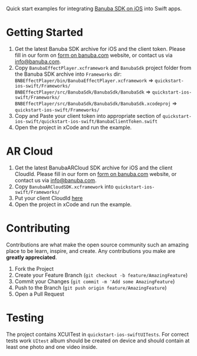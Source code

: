 Quick start examples for integrating [Banuba SDK on iOS](https://docs.banuba.com/docs/ios/ios_getting_started) into Swift apps.

# Getting Started

1. Get the latest Banuba SDK archive for iOS and the client token. Please fill in our form on [form on banuba.com](https://www.banuba.com/face-filters-sdk) website, or contact us via [info@banuba.com](mailto:info@banuba.com).
2. Copy `BanubaEffectPlayer.xcframework` and `BanubaSdk` project folder from the Banuba SDK archive into `Frameworks` dir:
    `BNBEffectPlayer/bin/BanubaEffectPlayer.xcframework` => `quickstart-ios-swift/Frameworks/`
    `BNBEffectPlayer/src/BanubaSdk/BanubaSdk/BanubaSdk` => `quickstart-ios-swift/Frameworks/`
    `BNBEffectPlayer/src/BanubaSdk/BanubaSdk/BanubaSdk.xcodeproj` => `quickstart-ios-swift/Frameworks/`
3. Copy and Paste your client token into appropriate section of `quickstart-ios-swift/quickstart-ios-swift/BanubaClientToken.swift`
4. Open the project in xCode and run the example.

# AR Cloud

 1. Get the latest BanubaARCloud SDK archive for iOS and the client CloudId. Please fill in our form on [form on banuba.com](https://www.banuba.com/face-filters-sdk) website, or contact us via [info@banuba.com](mailto:info@banuba.com).
 2. Copy `BanubaARCloudSDK.xcframework` into `quickstart-ios-swift/Frameworks/`
 3. Put your client CloudId [here](https://github.com/Banuba/quickstart-ios-swift/blob/master/quickstart-ios-swift/BanubaClientToken.swift#L3)
 4. Open the project in xCode and run the example.

# Contributing

Contributions are what make the open source community such an amazing place to be learn, inspire, and create. Any contributions you make are **greatly appreciated**.

1. Fork the Project
2. Create your Feature Branch (`git checkout -b feature/AmazingFeature`)
3. Commit your Changes (`git commit -m 'Add some AmazingFeature`)
4. Push to the Branch (`git push origin feature/AmazingFeature`)
5. Open a Pull Request

# Testing

The project contains XCUITest in `quickstart-ios-swiftUITests`. For correct tests work `UItest` album should be created on device and should contain at least one photo and one video inside.
